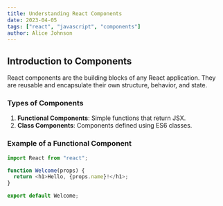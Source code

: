 ```yaml
---
title: Understanding React Components
date: 2023-04-05
tags: ["react", "javascript", "components"]
author: Alice Johnson
---
```


## Introduction to Components

React components are the building blocks of any React application. They are reusable and encapsulate their own structure, behavior, and state.

### Types of Components

1. **Functional Components**: Simple functions that return JSX.
2. **Class Components**: Components defined using ES6 classes.

### Example of a Functional Component

```javascript
import React from "react";

function Welcome(props) {
  return <h1>Hello, {props.name}!</h1>;
}

export default Welcome;
```

```

```
